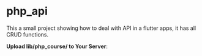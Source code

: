 # php_api
 This a small project showing how to deal with API in a flutter apps, it has all CRUD functions.

**Upload lib/php_course/ to Your Server**:
